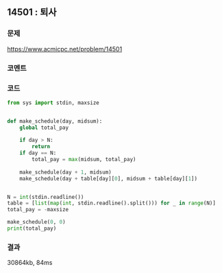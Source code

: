 ## 14501 : 퇴사
### 문제
https://www.acmicpc.net/problem/14501
### 코멘트
### 코드
```python
from sys import stdin, maxsize


def make_schedule(day, midsum):
    global total_pay
    
    if day > N:
        return
    if day == N:
        total_pay = max(midsum, total_pay)
        
    make_schedule(day + 1, midsum)
    make_schedule(day + table[day][0], midsum + table[day][1])


N = int(stdin.readline())
table = [list(map(int, stdin.readline().split())) for _ in range(N)]
total_pay = -maxsize

make_schedule(0, 0)
print(total_pay)

```
### 결과
30864kb, 84ms

